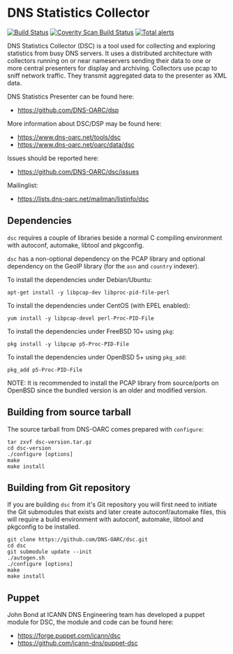 # DNS Statistics Collector

[![Build Status](https://travis-ci.org/DNS-OARC/dsc.svg?branch=develop)](https://travis-ci.org/DNS-OARC/dsc) [![Coverity Scan Build Status](https://scan.coverity.com/projects/8773/badge.svg)](https://scan.coverity.com/projects/dns-oarc-dsc) [![Total alerts](https://img.shields.io/lgtm/alerts/g/DNS-OARC/dsc.svg?logo=lgtm&logoWidth=18)](https://lgtm.com/projects/g/DNS-OARC/dsc/alerts/)

DNS Statistics Collector (DSC) is a tool used for collecting and exploring
statistics from busy DNS servers.  It uses a distributed architecture with
collectors running on or near nameservers sending their data to one or more
central presenters for display and archiving.  Collectors use pcap to sniff
network traffic.  They transmit aggregated data to the presenter as XML data.

DNS Statistics Presenter can be found here:
- https://github.com/DNS-OARC/dsp

More information about DSC/DSP may be found here:
- https://www.dns-oarc.net/tools/dsc
- https://www.dns-oarc.net/oarc/data/dsc

Issues should be reported here:
- https://github.com/DNS-OARC/dsc/issues

Mailinglist:
- https://lists.dns-oarc.net/mailman/listinfo/dsc

## Dependencies

`dsc` requires a couple of libraries beside a normal C compiling
environment with autoconf, automake, libtool and pkgconfig.

`dsc` has a non-optional dependency on the PCAP library and optional
dependency on the GeoIP library (for the `asn` and `country` indexer).

To install the dependencies under Debian/Ubuntu:
```
apt-get install -y libpcap-dev libproc-pid-file-perl
```

To install the dependencies under CentOS (with EPEL enabled):
```
yum install -y libpcap-devel perl-Proc-PID-File
```

To install the dependencies under FreeBSD 10+ using `pkg`:
```
pkg install -y libpcap p5-Proc-PID-File
```

To install the dependencies under OpenBSD 5+ using `pkg_add`:
```
pkg_add p5-Proc-PID-File
```

NOTE: It is recommended to install the PCAP library from source/ports on
OpenBSD since the bundled version is an older and modified version.

## Building from source tarball

The source tarball from DNS-OARC comes prepared with `configure`:

```
tar zxvf dsc-version.tar.gz
cd dsc-version
./configure [options]
make
make install
```

## Building from Git repository

If you are building `dsc` from it's Git repository you will first need
to initiate the Git submodules that exists and later create autoconf/automake
files, this will require a build environment with autoconf, automake, libtool
and pkgconfig to be installed.

```
git clone https://github.com/DNS-OARC/dsc.git
cd dsc
git submodule update --init
./autogen.sh
./configure [options]
make
make install
```

## Puppet

John Bond at ICANN DNS Engineering team has developed a puppet module for DSC,
the module and code can be found here:
- https://forge.puppet.com/icann/dsc
- https://github.com/icann-dns/puppet-dsc
